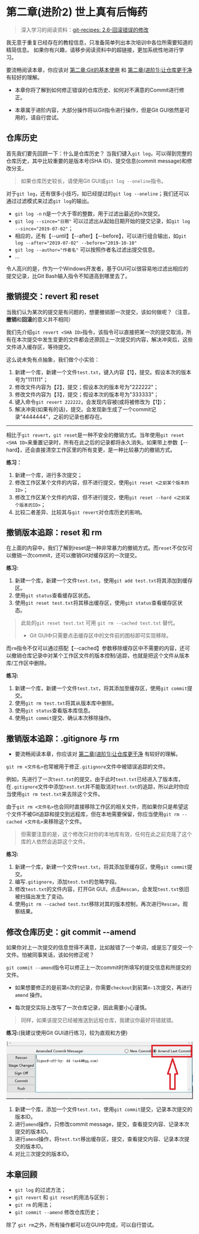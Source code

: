 # 第二章(进阶2) 世上真有后悔药
> 深入学习的阅读资料：[git-recipes: 2.6-回滚错误的修改](https://github.com/geeeeeeeeek/git-recipes/wiki/2.6-%E5%9B%9E%E6%BB%9A%E9%94%99%E8%AF%AF%E7%9A%84%E4%BF%AE%E6%94%B9)

我无意于重复已经存在的教程信息，只准备简单列出本次培训中各位所需要知道的精简信息。
如果你有兴趣，请移步阅读资料中的超链接，更加系统性地进行学习。

要流畅阅读本章，你应该对 [第二章:Git的基本使用](https://github.com/WhiteRobe/TIC2019GitTrain/blob/master/articles/how_to_use_git.md) 和 [第二章(进阶1):让仓库更干净](https://github.com/WhiteRobe/TIC2019GitTrain/blob/master/articles/how_to_write_gitignore.md) 有较好的理解。

- 本章你将了解到如何修正错误的仓库历史、如何对不满意的Commit进行修正。

- 本章属于进阶内容，大部分操作将以Git指令进行操作，但是Git GUI依然是可用的，请自行尝试。

## 仓库历史

首先我们要先回顾一下：什么是仓库历史？
当我们键入`git log`，可以得到完整的仓库历史，其中比较重要的是版本号(SHA ID)、提交信息(commit message)和修改分支。

> 如果仓库历史较长，请使用Git GUI或`git log --oneline`指令。

对于`git log`，还有很多小技巧，如已经提过的`git log --oneline`；我们还可以通过过滤模式来过滤`git log`的输出。

- `git log -n` n是一个大于零的整数，用于过滤出最近的n次提交。
- `git log --since="日期"` 可以过滤出从起始日期开始的提交记录，如`git log --since="2019-07-02"`；
- 相应的，还有【--until】【--after】【--before】，可以进行组合输出，如`git log --after="2019-07-02" --before="2019-10-10" `
- `git log --author="作者名"` 可以按照作者名过滤出提交信息。
- ...


令人高兴的是，作为一个Windows开发者，基于GUI可以很容易地过滤出相应的提交记录，比Git Bash输入指令不知道高到哪里去了。

## 撤销提交：revert 和 reset

当我们认为某次的提交是有问题的，想要撤销那一次提交，该如何做呢？（注意，**撤销**和**回滚**的意义并不相同）

我们先介绍`git revert <SHA ID>`指令，该指令可以直接把某一次的提交取消，所有在本次提交中发生变更的文件都会还原回上一次提交的内容，解决冲突后，这些文件进入缓存区，等待提交。

这么说未免有点抽象，我们做个小实验：

1. 新建一个库，新建一个文件`test.txt`，键入内容【1】，提交。假设本次的版本号为"111111"；
2. 修改文件内容为【2】，提交；假设本次的版本号为"222222"；
3. 修改文件内容为【3】，提交；假设本次的版本号为"333333"；
4. 键入命令`git revert 222222`，会发现内容被(或将被修改为【1】)；
5. 解决冲突(如果有的话)，提交。会发现新生成了一个commit记录"4444444"，之前的记录也都存在。

---

相比于`git revert`，`git reset`是一种不安全的撤销方式。当年使用`git reset <SHA ID>`来重置记录时，所有在此之后的记录都将永久消失。如果带上参数【--hard】，还会直接清空工作区里的所有变更，是一种比较暴力的撤销方式。

**练习：**

1. 新建一个库，进行多次提交；
2. 修改工作区某个文件的内容，但不进行提交，使用`git reset <之前某个版本的ID>`；
3. 修改工作区某个文件的内容，但不进行提交，使用`git reset --hard <之前某个版本的ID>`；
4. 比较二者差异、比较其与`git revert`对仓库历史的影响。

## 撤销版本追踪：reset 和 rm

在上面的内容中，我们了解到reset是一种非常暴力的撤销方式。而`reset`不仅仅可以撤销一次commit，还可以撤销Git对缓存区的一次提交。

**练习:**

1. 新建一个库，新建一个文件`test.txt`，使用`git add test.txt`将其添加到缓存区。
2. 使用`git status`查看缓存区状态。
3. 使用`git reset test.txt`将其移出缓存区，使用`git status`查看缓存区状态。

> 此处的`git reset test.txt` 可用 `git rm --cached test.txt` 替代。
> 
> - Git GUI中只需要点击缓存区中的文件前的图标即可实现移除。


而`rm`指令不仅可以通过搭配【--cached】参数移除缓存区中不需要的内容，还可以撤销仓库记录中对某个工作区文件的版本控制/追踪，也就是把这个文件从版本库/工作区中删除。

**练习:**

1. 新建一个库，新建一个文件`test.txt`，将其添加至缓存区，使用`git commit`提交。
2. 使用`git rm test.txt`将其从版本库中删除。
3. 使用`git status`查看版本库信息。
4. 使用`git commit`提交、确认本次移除操作。

## 撤销版本追踪：.gitignore 与 rm

- 要流畅阅读本章，你应该对 [第二章(进阶1):让仓库更干净](https://github.com/WhiteRobe/TIC2019GitTrain/blob/master/articles/how_to_write_gitignore.md) 有较好的理解。

`git rm <文件名>`也常被用于修正`.gitignore`文件中被错误追踪的文件。

例如，先进行了一次`test.txt`的提交，由于此时`test.txt`已经进入了版本库，在`.gitignore`文件中添加`test.txt`并不能取消对`test.txt`的追踪，所以此时你应当使用`git rm test.txt`来去除这个文件。

由于`git rm <文件名>`也会同时直接移除工作区的相关文件，而如果你只是希望这个文件不被Git追踪和提交到远程库，但在本地需要保留，你应当使用`git rm --cached <文件名>`来移除这个文件。

> 但需要注意的是，这个修改只对你的本地库有效，任何在此之前克隆了这个库的人依然会追踪这个文件。

**练习:**

1. 新建一个库，新建一个文件`test.txt`，将其添加至缓存区，使用`git commit`提交。
2. 编写`.gitignore`，添加`test.txt`的忽略字段。
3. 修改`test.txt`的文件内容，打开Git GUI，点击`Rescan`，会发现`test.txt`依旧被扫描出发生了变动。
4. 使用`git rm --cached test.txt`移除对其的版本控制，再次进行`Rescan`，观察结果。

## 修改仓库历史：git commit --amend

如果你对上一次提交的信息觉得不满意，比如敲错了一个单词，或是忘了提交一个文件。怕被同事笑话，该如何修正呢？

`git commit --amend`指令可以修正上一次commit时所填写的提交信息和所提交的文件。

- 如果想要修正的是前第`n`次的记录，你需要`checkout`到前第`n-1`次提交，再进行`amend` 操作。

- 每次提交实际上改写了一次仓库记录，因此需要小心谨慎。

> 同样，如果该提交已经被推送到远程仓库，我建议你最好将错就错。

**练习:**(我建议使用Git GUI进行练习，较为直观和方便)

![](/pic/GitCommitAmend.jpg)

1. 新建一个库，添加一个文件`test.txt`，使用`git commit`提交，记录本次提交的版本ID。
2. 进行`amend`操作，只修改commit message，提交，查看提交内容、记录本次提交的版本ID。
3. 进行`amend`操作，将`test.txt`移出缓存区，提交，查看提交内容、记录本次提交的版本ID。
4. 对比三次提交的版本ID。

## 本章回顾

- `git log` 的过滤方法；
- `git revert` 和 `git reset`的用法与区别；
- `git rm` 的用法；
- `git commit --amend` 修改仓库历史；

除了 `git rm`之外，所有操作都可以在GUI中完成，可以自行尝试。